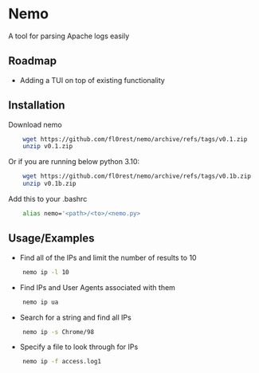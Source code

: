 
# Nemo

A tool for parsing Apache logs easily

## Roadmap


- Adding a TUI on top of existing functionality


## Installation

Download nemo 

```bash
    wget https://github.com/fl0rest/nemo/archive/refs/tags/v0.1.zip
    unzip v0.1.zip
```
Or if you are running below python 3.10:

```bash
    wget https://github.com/fl0rest/nemo/archive/refs/tags/v0.1b.zip
    unzip v0.1b.zip
```

Add this to your .bashrc

```bash
    alias nemo='<path>/<to>/<nemo.py>
```
## Usage/Examples

- Find all of the IPs and limit the number of results to 10
```bash
    nemo ip -l 10
```
- Find IPs and User Agents associated with them
```bash
    nemo ip ua
```
- Search for a string and find all IPs
```bash
    nemo ip -s Chrome/98
```
- Specify a file to look through for IPs
```bash
    nemo ip -f access.log1
```
